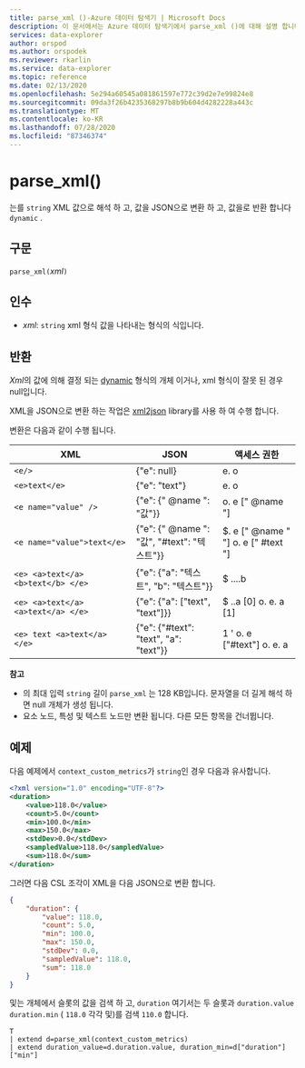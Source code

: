 ```yaml
---
title: parse_xml ()-Azure 데이터 탐색기 | Microsoft Docs
description: 이 문서에서는 Azure 데이터 탐색기에서 parse_xml ()에 대해 설명 합니다.
services: data-explorer
author: orspod
ms.author: orspodek
ms.reviewer: rkarlin
ms.service: data-explorer
ms.topic: reference
ms.date: 02/13/2020
ms.openlocfilehash: 5e294a60545a081861597e772c39d2e7e99824e8
ms.sourcegitcommit: 09da3f26b4235368297b8b9b604d4282228a443c
ms.translationtype: MT
ms.contentlocale: ko-KR
ms.lasthandoff: 07/28/2020
ms.locfileid: "87346374"
---
```

# <a name="parse_xml"></a>parse_xml()

는를 `string` XML 값으로 해석 하 고, 값을 JSON으로 변환 하 고, 값을로 반환 합니다 `dynamic` .

## <a name="syntax"></a>구문

`parse_xml(`*xml*`)`

## <a name="arguments"></a>인수

* *xml*: `string` xml 형식 값을 나타내는 형식의 식입니다.

## <a name="returns"></a>반환

*Xml*의 값에 의해 결정 되는 [dynamic](./scalar-data-types/dynamic.md) 형식의 개체 이거나, xml 형식이 잘못 된 경우 null입니다.

XML을 JSON으로 변환 하는 작업은 [xml2json](https://github.com/Cheedoong/xml2json) library를 사용 하 여 수행 합니다.

변환은 다음과 같이 수행 됩니다.

XML                                |JSON                                            |액세스 권한
-----------------------------------|------------------------------------------------|--------------         
`<e/>`                             | {"e": null}                                  | e. o
`<e>text</e>`                      | {"e": "text"}                                | e. o
`<e name="value" />`               | {"e": {" @name ": "값"}}                     | o. e [" @name "]
`<e name="value">text</e>`         | {"e": {" @name ": "값", "#text": "텍스트"}} | $. e [" @name " "] o. e [" #text "]
`<e> <a>text</a> <b>text</b> </e>` | {"e": {"a": "텍스트", "b": "텍스트"}}          | $ ....b
`<e> <a>text</a> <a>text</a> </e>` | {"e": {"a": ["text", "text"]}}             | $ ..a [0] o. e. a [1]
`<e> text <a>text</a> </e>`        | {"e": {"#text": "text", "a": "text"}}      | 1 ' o. e ["#text"] o. e. a

**참고**

* 의 최대 입력 `string` 길이 `parse_xml` 는 128 KB입니다. 문자열을 더 길게 해석 하면 null 개체가 생성 됩니다. 
* 요소 노드, 특성 및 텍스트 노드만 변환 됩니다. 다른 모든 항목을 건너뜁니다.
 
## <a name="example"></a>예제

다음 예제에서 `context_custom_metrics`가 `string`인 경우 다음과 유사합니다. 

```xml
<?xml version="1.0" encoding="UTF-8"?>
<duration>
    <value>118.0</value>
    <count>5.0</count>
    <min>100.0</min>
    <max>150.0</max>
    <stdDev>0.0</stdDev>
    <sampledValue>118.0</sampledValue>
    <sum>118.0</sum>
</duration>
```

그러면 다음 CSL 조각이 XML을 다음 JSON으로 변환 합니다.

```json
{
    "duration": {
        "value": 118.0,
        "count": 5.0,
        "min": 100.0,
        "max": 150.0,
        "stdDev": 0.0,
        "sampledValue": 118.0,
        "sum": 118.0
    }
}
```

및는 개체에서 슬롯의 값을 검색 하 고, `duration` 여기서는 두 슬롯과 `duration.value` `duration.min` ( `118.0` 각각 및)를 검색 `110.0` 합니다.

```kusto
T
| extend d=parse_xml(context_custom_metrics) 
| extend duration_value=d.duration.value, duration_min=d["duration"]["min"]
```